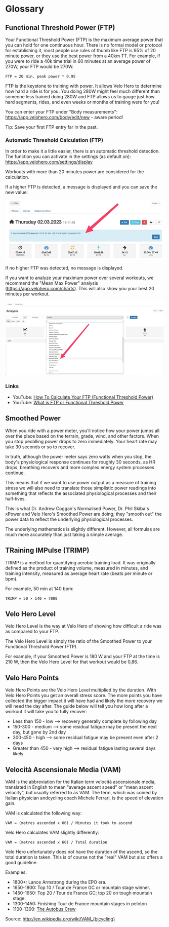 # Glossary


## Functional Threshold Power (FTP)

Your Functional Threshold Power (FTP) is the maximum average power that you can hold for one continuous hour. There is no formal model or protocol for establishing it, most people use rules of thumb like FTP is 95% of 20 minute power, or they use the best power from a 40km TT. For example, if you were to ride a 40k time trial in 60 minutes at an average power of 270W, your FTP would be 270W.

```
FTP = 20 min. peak power * 0.95
```

FTP is the keystone to training with power. It allows Velo Hero to determine how hard a ride is for you. You doing 280W might feel much different than someone less trained doing 280W and FTP allows us to gauge just how hard segments, rides, and even weeks or months of training were for you!

You can enter your FTP under "Body measurements": <https://app.velohero.com/body/edit/new> - aware period!

Tip: Save your first FTP entry far in the past.

### Automatic Threshold Calculation (FTP)

In order to make it a little easier, there is an automatic threshold detection. The function you can activate in the settings (as default on): <https://app.velohero.com/settings/display>

Workouts with more than 20 minutes power are considered for the calculation.

If a higher FTP is detected, a message is displayed and you can save the new value:

![Screenshot: New FTP](img/ftp-calc.jpeg)

If no higher FTP was detected, no message is displayed.

If you want to analyze your maximum power over several workouts, we recommend the "Mean Max Power" analysis (<https://app.velohero.com/charts>). This will also show you your best 20 minutes per workout.

![Screenshot: Select Mean Max Power](img/select-mean-max-power.jpeg)

### Links

* YouTube: [How To Calculate Your FTP (Functional Threshold Power)](https://www.youtube.com/watch?v=kfJnHsKsUSM)
* YouTube: [What is FTP or Functional Threshold Power](https://www.youtube.com/watch?v=_PvNyP0TekE)


## Smoothed Power

When you ride with a power meter, you'll notice how your power jumps all over the place based on the terrain, grade, wind, and other factors. When you stop pedalling power drops to zero immediately. Your heart rate may take 30 seconds or so to recover.

In truth, although the power meter says zero watts when you stop, the body's physiological response continues for roughly 30 seconds, as HR drops, breathing recovers and more complex energy system processes continue.

This means that if we want to use power output as a measure of training stress we will also need to translate those simplistic power readings into something that reflects the associated physiological processes and their half-lives.

This is what Dr. Andrew Coggan's Normalised Power, Dr. Phil Skiba's xPower and Velo Hero's Smoothed Power are doing; they "smooth out" the power data to reflect the underlying physiological processes.

The underlying mathematics is slightly different. However, all formulas are much more accurately than just taking a simple average.


## TRaining IMPulse (TRIMP)

TRIMP is a method for quantifying aerobic training load. It was originally defined as the product of training volume, measured in minutes, and training intensity, measured as average heart rate (beats per minute or bpm).

For example, 50 min at 140 bpm:

```
TRIMP = 50 × 140 = 7000
```


## Velo Hero Level

Velo Hero Level is the way at Velo Hero of showing how difficult a ride was as compared to your FTP.

The Velo Hero Level is simply the ratio of the Smoothed Power to your Functional Threshold Power (FTP).

For example, if your Smoothed Power is 180 W and your FTP at the time is 210 W, then the Velo Hero Level for that workout would be 0,86.


## Velo Hero Points

Velo Hero Points are the Velo Hero Level multiplied by the duration. With Velo Hero Points you get an overall stress score. The more points you have collected the bigger impact it will have had and likely the more recovery we will need the day after. The guide below will tell you how long after a workout it will take you to fully recover:

* Less than 150 - low --> recovery generally complete by following day
* 150-300 - medium --> some residual fatigue may be present the next day, but gone by 2nd day
* 300-450 - high --> some residual fatigue may be present even after 2 days
* Greater than 450 - very high --> residual fatigue lasting several days likely


## Velocità Ascensionale Media (VAM)

VAM is the abbreviation for the Italian term velocità ascensionale media, translated in English to mean "average ascent speed" or "mean ascent velocity", but usually referred to as VAM. The term, which was coined by Italian physician andcycling coach Michele Ferrari, is the speed of elevation gain.

VAM is calculated the following way:

```
VAM = (metres ascended x 60) / Minutes it took to ascend
```

Velo Hero calculates VAM slightly differently:

```
VAM = (metres ascended x 60) / Total duration
```

Velo Hero unfortunately does not have the duration of the ascend, so the total duration is taken. This is of course not the "real" VAM but also offers a good guideline.


Examples:

* 1800+: Lance Armstrong during the EPO era.
* 1650-1800: Top 10 / Tour de France GC or mountain stage winner.
* 1450-1650: Top 20 / Tour de France GC; top 20 on tough mountain stage.
* 1300-1450: Finishing Tour de France mountain stages in peloton
* 1100-1300: [The Autobus Crew](http://en.wikipedia.org/wiki/Autobus_(cycling))

Source: <http://en.wikipedia.org/wiki/VAM_(bicycling)>